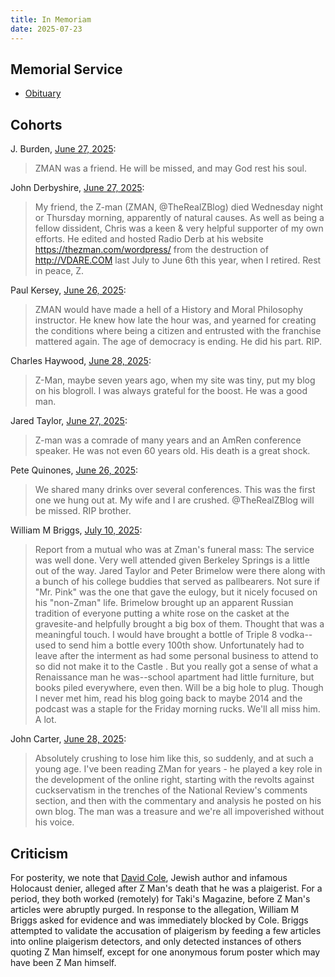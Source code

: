 ```yaml
---
title: In Memoriam
date: 2025-07-23
---
```


## Memorial Service

- [Obituary](/memoriam/obituary)

## Cohorts

J. Burden, [June 27, 2025](https://x.com/_jburden/status/1938569813259157955):
> ZMAN was a friend. He will be missed, and may God rest his soul.

John Derbyshire, [June 27, 2025](https://x.com/DissidentRight/status/1938595650762883167):
> My friend, the Z-man (ZMAN, @TheRealZBlog) died Wednesday night or Thursday morning, apparently of natural causes. As well as being a fellow dissident, Chris was a keen & very helpful supporter of my own efforts. He edited and hosted Radio Derb at his website https://thezman.com/wordpress/ from the destruction of http://VDARE.COM last July to June 6th this year, when I retired. Rest in peace, Z.

Paul Kersey, [June 26, 2025](https://x.com/BWLH_/status/1938400580784799984):
> ZMAN would have made a hell of a History and Moral Philosophy instructor. He knew how late the hour was, and yearned for creating the conditions where being a citizen and entrusted with the franchise mattered again. The age of democracy is ending. He did his part. RIP.

Charles Haywood, [June 28, 2025](https://x.com/TheWorthyHouse/status/1938943167933358366):
> Z-Man, maybe seven years ago, when my site was tiny, put my blog on his blogroll.  I was always grateful for the boost.  He was a good man.

Jared Taylor, [June 27, 2025](https://x.com/RealJarTaylor/status/1938606570939846842):
> Z-man was a comrade of many years and an AmRen conference speaker. He was not even 60 years old. His death is a great shock.

Pete Quinones, [June 26, 2025](https://x.com/PeterRQuinones/status/1938436933933482223):
> We shared many drinks over several conferences. This was the first one we hung out at. My wife and I are crushed. @TheRealZBlog  will be missed. RIP brother.

William M Briggs, [July 10, 2025](https://x.com/FamedCelebrity/status/1943449937120801160):
> Report from a mutual who was at Zman's funeral mass: The service was well done.  Very well attended given Berkeley Springs is a little out of the way.  Jared Taylor and Peter Brimelow were there along with a bunch of his college buddies that served as pallbearers.  Not sure if  "Mr. Pink" was the one that gave the eulogy, but it nicely focused on his "non-Zman" life.  Brimelow brought up an apparent Russian tradition of everyone putting a white rose on the casket at the gravesite-and helpfully brought a big box of them.  Thought that was a meaningful touch.  I would have brought a bottle of Triple  8 vodka--used to send him a bottle every 100th show.  Unfortunately had to leave after the interment as had some personal business to attend to so did not make it to the Castle . But you really got a sense of what a Renaissance man he was--school apartment had little furniture, but books piled everywhere, even then.  Will be a big hole to plug.  Though I never met him, read his blog going back to maybe 2014 and the podcast was a staple for the Friday morning rucks. We'll all miss him.  A lot.

John Carter, [June 28, 2025](https://x.com/martianwyrdlord/status/1938986244106534921):
> Absolutely crushing to lose him like this, so suddenly, and at such a young age. I've been reading ZMan for years - he played a key role in the development of the online right, starting with the revolts against cuckservatism in the trenches of the National Review's comments section, and then with the commentary and analysis he posted on his own blog. The man was a treasure and we're all impoverished without his voice.

## Criticism

For posterity, we note that [David Cole](https://en.wikipedia.org/wiki/David_Cole_(journalist)), Jewish author and infamous Holocaust denier, alleged after Z Man's death that he was a plaigerist. For a period, they both worked (remotely) for Taki's Magazine, before Z Man's articles were abruptly purged. In response to the allegation, William M Briggs asked for evidence and was immediately blocked by Cole. Briggs attempted to validate the accusation of plaigerism by feeding a few articles into online plaigerism detectors, and only detected instances of others quoting Z Man himself, except for one anonymous forum poster which may have been Z Man himself.  
